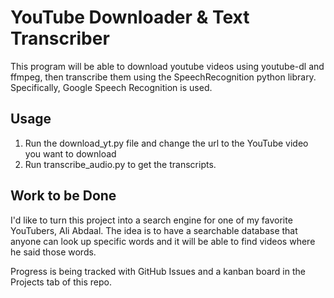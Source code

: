 # YouTube Downloader & Text Transcriber

This program will be able to download youtube videos using youtube-dl and ffmpeg, then transcribe them using the SpeechRecognition python library. Specifically, Google Speech Recognition is used.

## Usage

1. Run the download_yt.py file and change the url to the YouTube video you want to download
2. Run transcribe_audio.py to get the transcripts.

## Work to be Done

I'd like to turn this project into a search engine for one of my favorite YouTubers, Ali Abdaal. The idea is to have a searchable database that anyone can look up specific words and it will be able to find videos where he said those words.

Progress is being tracked with GitHub Issues and a kanban board in the Projects tab of this repo.
